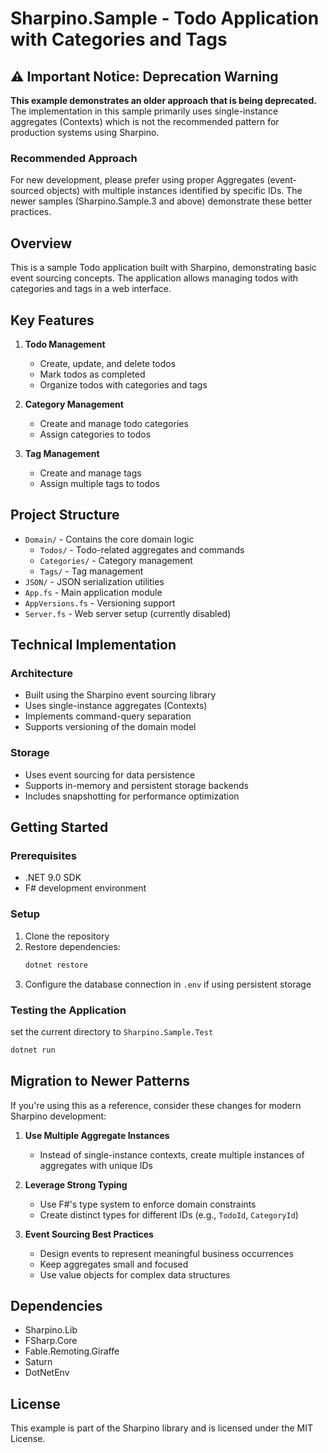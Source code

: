 # Sharpino.Sample - Todo Application with Categories and Tags

## ⚠️ Important Notice: Deprecation Warning

**This example demonstrates an older approach that is being deprecated.** The implementation in this sample primarily uses single-instance aggregates (Contexts) which is not the recommended pattern for production systems using Sharpino.

### Recommended Approach
For new development, please prefer using proper Aggregates (event-sourced objects) with multiple instances identified by specific IDs. The newer samples (Sharpino.Sample.3 and above) demonstrate these better practices.

## Overview

This is a sample Todo application built with Sharpino, demonstrating basic event sourcing concepts. The application allows managing todos with categories and tags in a web interface.

## Key Features

1. **Todo Management**
   - Create, update, and delete todos
   - Mark todos as completed
   - Organize todos with categories and tags

2. **Category Management**
   - Create and manage todo categories
   - Assign categories to todos

3. **Tag Management**
   - Create and manage tags
   - Assign multiple tags to todos

## Project Structure

- `Domain/` - Contains the core domain logic
  - `Todos/` - Todo-related aggregates and commands
  - `Categories/` - Category management
  - `Tags/` - Tag management
- `JSON/` - JSON serialization utilities
- `App.fs` - Main application module
- `AppVersions.fs` - Versioning support
- `Server.fs` - Web server setup (currently disabled)

## Technical Implementation

### Architecture
- Built using the Sharpino event sourcing library
- Uses single-instance aggregates (Contexts)
- Implements command-query separation
- Supports versioning of the domain model

### Storage
- Uses event sourcing for data persistence
- Supports in-memory and persistent storage backends
- Includes snapshotting for performance optimization

## Getting Started

### Prerequisites
- .NET 9.0 SDK
- F# development environment

### Setup
1. Clone the repository
2. Restore dependencies:
   ```bash
   dotnet restore
   ```
3. Configure the database connection in `.env` if using persistent storage

### Testing the Application
set the current directory to `Sharpino.Sample.Test`
```bash
dotnet run 
```

## Migration to Newer Patterns

If you're using this as a reference, consider these changes for modern Sharpino development:

1. **Use Multiple Aggregate Instances**
   - Instead of single-instance contexts, create multiple instances of aggregates with unique IDs

2. **Leverage Strong Typing**
   - Use F#'s type system to enforce domain constraints
   - Create distinct types for different IDs (e.g., `TodoId`, `CategoryId`)

3. **Event Sourcing Best Practices**
   - Design events to represent meaningful business occurrences
   - Keep aggregates small and focused
   - Use value objects for complex data structures

## Dependencies

- Sharpino.Lib
- FSharp.Core
- Fable.Remoting.Giraffe
- Saturn
- DotNetEnv

## License

This example is part of the Sharpino library and is licensed under the MIT License.
